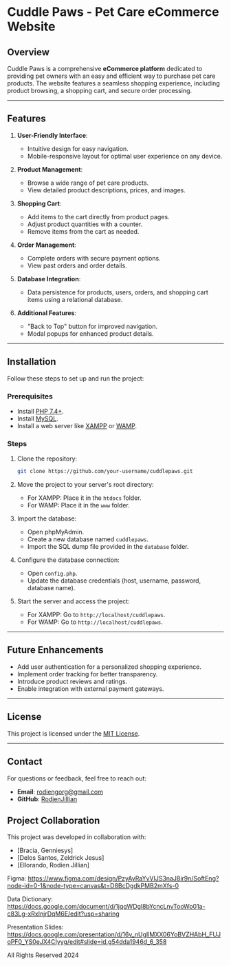 # Cuddle Paws - Pet Care eCommerce Website

## Overview
Cuddle Paws is a comprehensive **eCommerce platform** dedicated to providing pet owners with an easy and efficient way to purchase pet care products. The website features a seamless shopping experience, including product browsing, a shopping cart, and secure order processing.

---

## Features
1. **User-Friendly Interface**:
   - Intuitive design for easy navigation.
   - Mobile-responsive layout for optimal user experience on any device.

2. **Product Management**:
   - Browse a wide range of pet care products.
   - View detailed product descriptions, prices, and images.

3. **Shopping Cart**:
   - Add items to the cart directly from product pages.
   - Adjust product quantities with a counter.
   - Remove items from the cart as needed.

4. **Order Management**:
   - Complete orders with secure payment options.
   - View past orders and order details.

5. **Database Integration**:
   - Data persistence for products, users, orders, and shopping cart items using a relational database.

6. **Additional Features**:
   - "Back to Top" button for improved navigation.
   - Modal popups for enhanced product details.

---

## Installation
Follow these steps to set up and run the project:

### Prerequisites
- Install [PHP 7.4+](https://www.php.net/downloads).
- Install [MySQL](https://dev.mysql.com/downloads/installer/).
- Install a web server like [XAMPP](https://www.apachefriends.org/index.html) or [WAMP](https://www.wampserver.com/).

### Steps
1. Clone the repository:
   ```bash
   git clone https://github.com/your-username/cuddlepaws.git
   ```

2. Move the project to your server's root directory:
   - For XAMPP: Place it in the `htdocs` folder.
   - For WAMP: Place it in the `www` folder.

3. Import the database:
   - Open phpMyAdmin.
   - Create a new database named `cuddlepaws`.
   - Import the SQL dump file provided in the `database` folder.

4. Configure the database connection:
   - Open `config.php`.
   - Update the database credentials (host, username, password, database name).

5. Start the server and access the project:
   - For XAMPP: Go to `http://localhost/cuddlepaws`.
   - For WAMP: Go to `http://localhost/cuddlepaws`.

---

## Future Enhancements
- Add user authentication for a personalized shopping experience.
- Implement order tracking for better transparency.
- Introduce product reviews and ratings.
- Enable integration with external payment gateways.

---

## License
This project is licensed under the [MIT License](LICENSE).

---

## Contact
For questions or feedback, feel free to reach out:
- **Email**: rodiengorg@gmail.com
- **GitHub**: [RodienJillian](https://github.com/RodienJillian)


## Project Collaboration

This project was developed in collaboration with:

- [Bracia, Genniesys]
- [Delos Santos, Zeldrick Jesus]
- [Ellorando, Rodien Jillian]

Figma: https://www.figma.com/design/PzyAyRaYvVIJS3naJ8ir9n/SoftEng?node-id=0-1&node-type=canvas&t=D8BcDgdkPMB2mXfs-0

Data Dictionary: https://docs.google.com/document/d/1jqgWDgl8bYcncLnvTooWo01a-c83Lg-xRxInjrDqM6E/edit?usp=sharing

Presentation Slides: https://docs.google.com/presentation/d/16v_nUgIlMXX06YoBVZHAbH_FUJoPF0_YS0eJX4CIyyg/edit#slide=id.g54dda1946d_6_358

All Rights Reserved 2024
